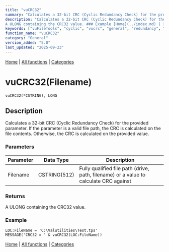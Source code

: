 ```yaml
---
title: "vuCRC32"
summary: "Calculates a 32-bit CRC (Cyclic Redundancy Check) for the provided parameter."
description: "Calculates a 32-bit CRC (Cyclic Redundancy Check) for the provided parameter. If the parameter is a valid file path, the CRC is calculated on the file contents. Otherwise, the CRC is calculated on the provided value. ### Parameters ### Returns
A ULONG containing the CRC32 value. ### Example [Home](../index.md) | [All functions](index.md) | [Categories](../categories/index.md)"
keywords: ["vuFileTools", "cyclic", "vucrc", "general", "redundancy", "check", "Clarion", "provided", "calculates", "parameter", "Windows"]
function_name: "vuCRC32"
category: "General"
version_added: "5.0"
last_updated: "2025-09-23"
---
```


[Home](../index.md) | [All functions](index.md) | [Categories](../categories/index.md)

# vuCRC32(Filename)

```Prototype
vuCRC32(*CSTRING), LONG
```


## Description
Calculates a 32-bit CRC (Cyclic Redundancy Check) for the provided parameter. If the parameter is a valid file path, the CRC is calculated on the file contents. Otherwise, the CRC is calculated on the provided value.

### Parameters

| Parameter | Data Type     | Description                                                                 |
|-----------|---------------|-----------------------------------------------------------------------------|
| Filename  | CSTRING(512)  | Fully qualified file path (drive, path, filename) or a value to calculate CRC against |

### Returns
A ULONG containing the CRC32 value.

### Example

```Clarion
LOC:FileName = 'C:\Valutilities\Test.tps'
MESSAGE('CRC32 = ' & vuCRC32(LOC:FileName))
```

[Home](../index.md) | [All functions](index.md) | [Categories](../categories/index.md)
